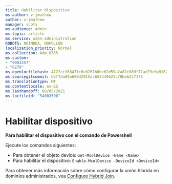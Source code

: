 ```yaml
---
title: Habilitar dispositivo
ms.author: v-jmathew
author: v-jmathew
manager: scotv
ms.audience: Admin
ms.topic: article
ms.service: o365-administration
ROBOTS: NOINDEX, NOFOLLOW
localization_priority: Normal
ms.collection: Adm_O365
ms.custom:
- "9003257"
- "8278"
ms.openlocfilehash: 4722ccf6847fc6c02616dbc62d59a2a87c089f77ae79c0a916211af6c5f2a6d0
ms.sourcegitcommit: b5f7da89a650d2915dc652449623c78be6247175
ms.translationtype: MT
ms.contentlocale: es-ES
ms.lasthandoff: 08/05/2021
ms.locfileid: "54003508"
---
```

# <a name="enable-device"></a>Habilitar dispositivo

**Para habilitar el dispositivo con el comando de Powershell**

Ejecute los comandos siguientes:

- Para obtener el objeto device: `Get-MsolDevice -Name <Name>`
- Para habilitar el dispositivo: `Enable-MsolDevice -DeviceId <DeviceId>`

Para obtener más información sobre cómo configurar la unión híbrida en dominios administrados, vea [Configure Hybrid Join](https://docs.microsoft.com/azure/active-directory/devices/hybrid-azuread-join-managed-domains).
